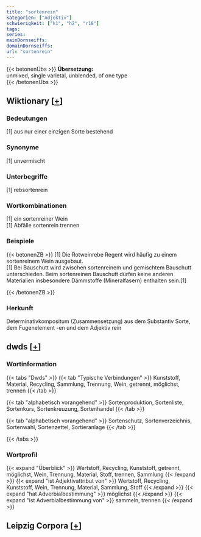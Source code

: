 ```yaml
---
title: "sortenrein"
kategorien: ["Adjektiv"]
schwierigkeit: ["k1", "h2", "r18"]
tags:
series:
mainDornseiffs:
domainDornseiffs:
url: "sortenrein"
---
```


{{< betonenÜbs >}}
**Übersetzung:**  
unmixed, single varietal, unblended, of one type  
{{< /betonenÜbs >}}

## Wiktionary [[+](https://de.wiktionary.org/wiki/sortenrein)]

### Bedeutungen
[1] aus nur einer einzigen Sorte bestehend  

### Synonyme
[1] unvermischt  

### Unterbegriffe
[1] rebsortenrein  

### Wortkombinationen
[1] ein sortenreiner Wein  
[1] Abfälle sortenrein trennen  

### Beispiele
{{< betonenZB >}}
[1] Die Rotweinrebe Regent wird häufig zu einem sortenreinem Wein ausgebaut.  
[1] Bei Bauschutt wird zwischen sortenreinem und gemischtem Bauschutt unterschieden. Beim sortenreinen Bauschutt dürfen keine anderen Materialien insbesondere Dämmstoffe (Mineralfasern) enthalten sein.[1]  

{{< /betonenZB >}}
### Herkunft
Determinativkompositum (Zusammensetzung) aus dem Substantiv Sorte, dem Fugenelement -en und dem Adjektiv rein  



## dwds [[+](https://www.dwds.de/wb/sortenrein)]

### Wortinformation
{{< tabs "Dwds" >}}
{{< tab "Typische Verbindungen" >}}
Kunststoff, Material, Recycling, Sammlung, Trennung, Wein, getrennt, möglichst, trennen
{{< /tab >}}

{{< tab "alphabetisch vorangehend" >}}
Sortenproduktion, Sortenliste, Sortenkurs, Sortenkreuzung, Sortenhandel
{{< /tab >}}

{{< tab "alphabetisch vorangehend" >}}
Sortenschutz, Sortenverzeichnis, Sortenwahl, Sortenzettel, Sortieranlage
{{< /tab >}}

{{< /tabs >}}

### Wortprofil
{{< expand "Überblick" >}} Wertstoff, Recycling, Kunststoff, getrennt, möglichst, Wein, Trennung, Material, Stoff, trennen, Sammlung {{< /expand >}}
{{< expand "ist Adjektivattribut von" >}} Wertstoff, Recycling, Kunststoff, Wein, Trennung, Material, Sammlung, Stoff {{< /expand >}}
{{< expand "hat Adverbialbestimmung" >}} möglichst {{< /expand >}}
{{< expand "ist Adverbialbestimmung von" >}} sammeln, trennen {{< /expand >}}

## Leipzig Corpora [[+](https://corpora.uni-leipzig.de/en/res?word=sortenrein&corpusId=deu_newscrawl-public_2018)]

